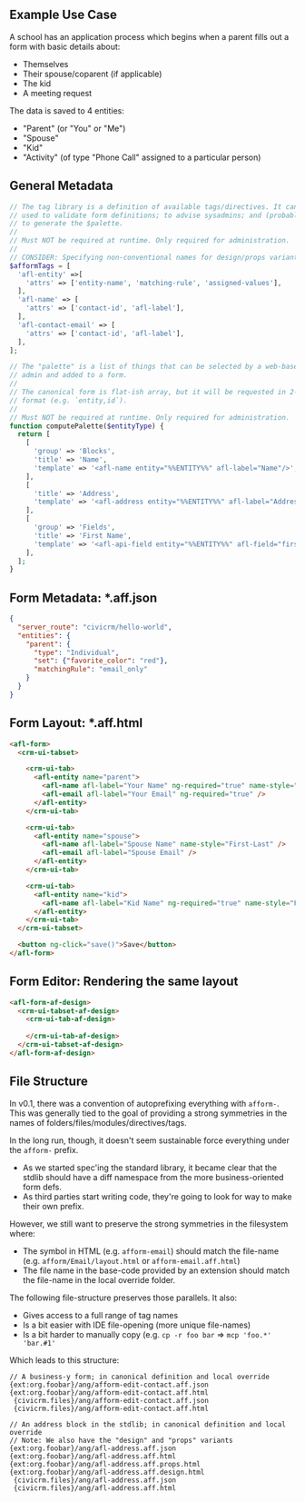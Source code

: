 ## Example Use Case

A school has an application process which begins when a parent fills out a
form with basic details about:

* Themselves
* Their spouse/coparent (if applicable)
* The kid
* A meeting request

The data is saved to 4 entities:

* "Parent" (or "You" or "Me")
* "Spouse"
* "Kid"
* "Activity" (of type "Phone Call" assigned to a particular person)

## General Metadata

```php
// The tag library is a definition of available tags/directives. It can be
// used to validate form definitions; to advise sysadmins; and (probably)
// to generate the $palette.
//
// Must NOT be required at runtime. Only required for administration.
//
// CONSIDER: Specifying non-conventional names for design/props variants
$afformTags = [
  'afl-entity' =>[
    'attrs' => ['entity-name', 'matching-rule', 'assigned-values'],
  ],
  'afl-name' => [
    'attrs' => ['contact-id', 'afl-label'],
  ],
  'afl-contact-email' => [
    'attrs' => ['contact-id', 'afl-label'],
  ],
];

// The "palette" is a list of things that can be selected by a web-based
// admin and added to a form.
//
// The canonical form is flat-ish array, but it will be requested in 2-level indexed
// format (e.g. `entity,id`).
//
// Must NOT be required at runtime. Only required for administration.
function computePalette($entityType) {
  return [
    [
      'group' => 'Blocks',
      'title' => 'Name',
      'template' => '<afl-name entity="%%ENTITY%%" afl-label="Name"/>',
    ],
    [
      'title' => 'Address',
      'template' => '<afl-address entity="%%ENTITY%%" afl-label="Address"/>',
    ], 
    [
      'group' => 'Fields',
      'title' => 'First Name',
      'template' => '<afl-api-field entity="%%ENTITY%%" afl-field="first_name" afl-label="First Name" afl-type="String" />',
    ],
  ];
}
```

## Form Metadata: *.aff.json

```json
{
  "server_route": "civicrm/hello-world",
  "entities": {
    "parent": {
      "type": "Individual",
      "set": {"favorite_color": "red"},
      "matchingRule": "email_only"
    }
  }
}
```

## Form Layout: *.aff.html

```html
<afl-form>
  <crm-ui-tabset>

    <crm-ui-tab>
      <afl-entity name="parent">
        <afl-name afl-label="Your Name" ng-required="true" name-style="First-Last" />
        <afl-email afl-label="Your Email" ng-required="true" />
      </afl-entity>
    </crm-ui-tab>

    <crm-ui-tab>
      <afl-entity name="spouse">
        <afl-name afl-label="Spouse Name" name-style="First-Last" />
        <afl-email afl-label="Spouse Email" />
      </afl-entity>
    </crm-ui-tab>

    <crm-ui-tab>
      <afl-entity name="kid">
        <afl-name afl-label="Kid Name" ng-required="true" name-style="First-Last" />
      </afl-entity>      
    </crm-ui-tab>
  </crm-ui-tabset>

  <button ng-click="save()">Save</button>
</afl-form>
```

## Form Editor: Rendering the same layout

```html
<afl-form-af-design>
  <crm-ui-tabset-af-design>
    <crm-ui-tab-af-design>
      
    </crm-ui-tab-af-design>
  </crm-ui-tabset-af-design>
</afl-form-af-design>
```

## File Structure

In v0.1, there was a convention of autoprefixing everything with `afform-`.
This was generally tied to the goal of providing a strong symmetries in
the names of folders/files/modules/directives/tags.

In the long run, though, it doesn't seem sustainable force everything under
the `afform-` prefix.

* As we started spec'ing the standard library, it became clear that the
  stdlib should have a diff namespace from the more business-oriented form defs.
* As third parties start writing code, they're going to look for way to
  make their own prefix.

However, we still want to preserve the strong symmetries in the filesystem where:

* The symbol in HTML (e.g.  `afform-email`) should match the file-name (e.g. 
  `afform/Email/layout.html` or `afform-email.aff.html`)
* The file name in the base-code provided by an extension should match
  the file-name in the local override folder.

The following file-structure preserves those parallels. It also:

* Gives access to a full range of tag names
* Is a bit easier with IDE file-opening (more unique file-names)
* Is a bit harder to manually copy (e.g. `cp -r foo bar` => `mcp 'foo.*' 'bar.#1'`

Which leads to this structure:

```
// A business-y form; in canonical definition and local override
{ext:org.foobar}/ang/afform-edit-contact.aff.json
{ext:org.foobar}/ang/afform-edit-contact.aff.html
 {civicrm.files}/ang/afform-edit-contact.aff.json
 {civicrm.files}/ang/afform-edit-contact.aff.html

// An address block in the stdlib; in canonical definition and local override
// Note: We also have the "design" and "props" variants
{ext:org.foobar}/ang/afl-address.aff.json
{ext:org.foobar}/ang/afl-address.aff.html
{ext:org.foobar}/ang/afl-address.aff.props.html
{ext:org.foobar}/ang/afl-address.aff.design.html
 {civicrm.files}/ang/afl-address.aff.json
 {civicrm.files}/ang/afl-address.aff.html
```

